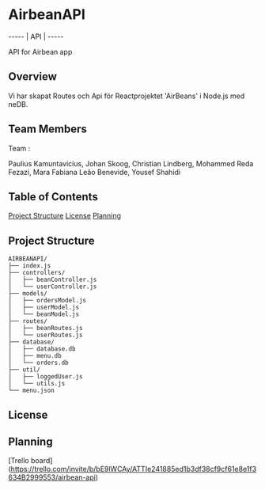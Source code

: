 # AirbeanAPI

----- |  API  | -----

API for Airbean app

## Overview

Vi har skapat Routes och Api för Reactprojektet 'AirBeans' i Node.js med neDB.

## Team Members

Team :

Paulius Kamuntavicius, Johan Skoog, Christian Lindberg, Mohammed Reda Fezazi, Mara Fabiana Leão Benevide, Yousef Shahidi


## Table of Contents

[Project Structure](#project-structure)
[License](#license)
[Planning](#planning)

## Project Structure

```
AIRBEANAPI/
├── index.js
├── controllers/
│   ├── beanController.js
│   └── userController.js
├── models/
│   ├── ordersModel.js
│   ├── userModel.js
│   └── beanModel.js
├── routes/
│   ├── beanRoutes.js
│   └── userRoutes.js
├── database/
│   ├── database.db
│   ├── menu.db
│   └── orders.db
├── util/
│   ├── loggedUser.js
│   └── utils.js
└── menu.json
```

## License

## Planning

[Trello board] (https://trello.com/invite/b/bE9lWCAy/ATTIe241885ed1b3df38cf9cf61e8e1f3634B2999553/airbean-api) 